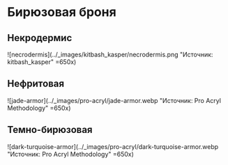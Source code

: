 # Бирюзовая броня

## Некродермис

![necrodermis](../_images/kitbash_kasper/necrodermis.png "Источник: kitbash_kasper" =650x)

## Нефритовая

![jade-armor](../_images/pro-acryl/jade-armor.webp "Источник: Pro Acryl Methodology" =650x)

## Темно-бирюзовая

![dark-turquoise-armor](../_images/pro-acryl/dark-turquoise-armor.webp "Источник: Pro Acryl Methodology" =650x)